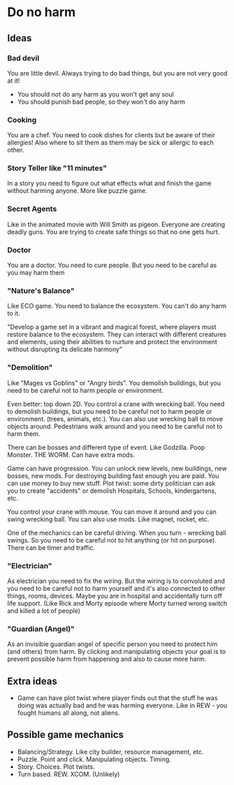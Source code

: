 # Do no harm

## Ideas

### Bad devil

You are little devil. Always trying to do bad things, but you are not very good at it!

- You should not do any harm as you won't get any soul
- You should punish bad people, so they won't do any harm

### Cooking

You are a chef. You need to cook dishes for clients but be aware of their allergies! Also where to sit them as them may be sick or allergic to each other.

### Story Teller like "11 minutes"

In a story you need to figure out what effects what and finish the game without harming anyone.
More like puzzle game.

### Secret Agents

Like in the animated movie with Will Smith as pigeon. Everyone are creating deadly guns. You are trying to create safe things so that no one gets hurt.

### Doctor

You are a doctor. You need to cure people. But you need to be careful as you may harm them

### "Nature's Balance"

Like ECO game. You need to balance the ecosystem. You can't do any harm to it.

"Develop a game set in a vibrant and magical forest, where players must restore balance to the ecosystem. They can interact with different creatures and elements, using their abilities to nurture and protect the environment without disrupting its delicate harmony"

### "Demolition"

Like "Mages vs Goblins" or "Angry birds". You demolish buildings, but you need to be careful not to harm people or environment.

Even better: top down 2D. You control a crane with wrecking ball. You need to demolish buildings, but you need to be careful not to harm people or environment. (trees, animals, etc.). You can also use wrecking ball to move objects around. Pedestrians walk around and you need to be careful not to harm them.

There can be bosses and different type of event. Like Godzilla. Poop Monster. THE WORM.
Can have extra mods.

Game can have progression. You can unlock new levels, new buildings, new bosses, new mods. For destroying building fast enough you are paid. You can use money to buy new stuff.
Plot twist: some dirty politician can ask you to create "accidents" or demolish Hospitals, Schools, kindergartens, etc.

You control your crane with mouse. You can move it around and you can swing wrecking ball. You can also use mods. Like magnet, rocket, etc.

One of the mechanics can be careful driving. When you turn - wrecking ball swings. So you need to be careful not to hit anything (or hit on purpose). There can be timer and traffic.

### "Electrician"

As electrician you need to fix the wiring. But the wiring is to convoluted and you need to be careful not to harm yourself and it's also connected to other things, rooms, devices. Maybe you are in hospital and accidentally turn off life support. (Like Rick and Morty episode where Morty turned wrong switch and killed a lot of people)

### "Guardian (Angel)"

As an invisible guardian angel of specific person you need to protect him (and others) from harm.
By clicking and manipulating objects your goal is to prevent possible harm from happening and also to cause more harm.

## Extra ideas

- Game can have plot twist where player finds out that the stuff he was doing was actually bad and he was harming everyone. Like in REW - you fought humans all along, not aliens.

## Possible game mechanics

- Balancing/Strategy. Like city builder, resource management, etc.
- Puzzle. Point and click. Manipulating objects. Timing.
- Story. Choices. Plot twists.
- Turn based. REW. XCOM. (Unlikely)

